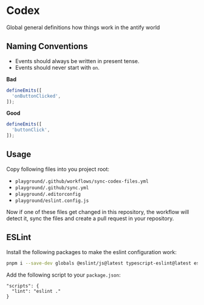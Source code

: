 # Codex

Global general definitions how things work in the antify world

## Naming Conventions
* Events should always be written in present tense.
* Events should never start with `on`.

**Bad**
```ts
defineEmits([
  'onButtonClicked',
]);
```
**Good**
```ts
defineEmits([
  'buttonClick',
]);
```


## Usage

Copy following files into you project root:

- `playground/.github/workflows/sync-codex-files.yml`
- `playground/.github/sync.yml`
- `playground/.editorconfig`
- `playground/eslint.config.js`

Now if one of these files get changed in this repository, the workflow will
detect it, sync the files and create a pull request in your repository.

## ESLint

Install the following packages to make the eslint configuration work:

```bash
pnpm i --save-dev globals @eslint/js@latest typescript-eslint@latest eslint-plugin-vue@latest @stylistic/eslint-plugin@latest @nuxt/eslint-plugin@latest eslint-plugin-storybook@latest
```

Add the following script to your `package.json`:

```
"scripts": {
  "lint": "eslint ."
}
```
